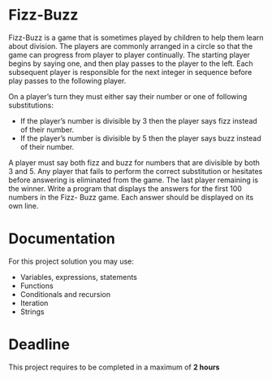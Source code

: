 # Fizz-Buzz

Fizz-Buzz is a game that is sometimes played by children to help them learn about division. 
The players are commonly arranged in a circle so that the game can progress from player to player continually. 
The starting player begins by saying one, and then play passes to the player to the left. 
Each subsequent player is responsible for the next integer in sequence before play passes to the following player. 

On a player’s
turn they must either say their number or one of following substitutions:
- If the player’s number is divisible by 3 then the player says fizz instead of their number.
- If the player’s number is divisible by 5 then the player says buzz instead of their number.

A player must say both fizz and buzz for numbers that are divisible by both 3 and 5. 
Any player that fails to perform the correct substitution or hesitates before answering is eliminated from the game. 
The last player remaining is the winner.
Write a program that displays the answers for the first 100 numbers in the Fizz- Buzz game. Each answer should be displayed on its own line.


# Documentation

For this project solution you may use:

- Variables, expressions, statements
- Functions
- Conditionals and recursion
- Iteration
- Strings

# Deadline

This project requires to be completed in a maximum of **2 hours**

